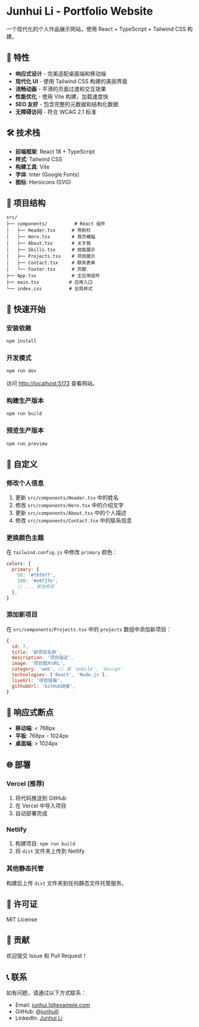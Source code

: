 # Junhui Li - Portfolio Website

一个现代化的个人作品展示网站，使用 React + TypeScript + Tailwind CSS 构建。

## 🚀 特性

- **响应式设计** - 完美适配桌面端和移动端
- **现代化 UI** - 使用 Tailwind CSS 构建的美丽界面
- **流畅动画** - 平滑的页面过渡和交互效果
- **性能优化** - 使用 Vite 构建，加载速度快
- **SEO 友好** - 包含完整的元数据和结构化数据
- **无障碍访问** - 符合 WCAG 2.1 标准

## 🛠️ 技术栈

- **前端框架**: React 18 + TypeScript
- **样式**: Tailwind CSS
- **构建工具**: Vite
- **字体**: Inter (Google Fonts)
- **图标**: Heroicons (SVG)

## 📁 项目结构

```
src/
├── components/          # React 组件
│   ├── Header.tsx      # 导航栏
│   ├── Hero.tsx        # 首页横幅
│   ├── About.tsx       # 关于我
│   ├── Skills.tsx      # 技能展示
│   ├── Projects.tsx    # 项目展示
│   ├── Contact.tsx     # 联系表单
│   └── Footer.tsx      # 页脚
├── App.tsx             # 主应用组件
├── main.tsx           # 应用入口
└── index.css          # 全局样式
```

## 🚀 快速开始

### 安装依赖

```bash
npm install
```

### 开发模式

```bash
npm run dev
```

访问 [http://localhost:5173](http://localhost:5173) 查看网站。

### 构建生产版本

```bash
npm run build
```

### 预览生产版本

```bash
npm run preview
```

## 🎨 自定义

### 修改个人信息

1. 更新 `src/components/Header.tsx` 中的姓名
2. 修改 `src/components/Hero.tsx` 中的介绍文字
3. 更新 `src/components/About.tsx` 中的个人描述
4. 修改 `src/components/Contact.tsx` 中的联系信息

### 更换颜色主题

在 `tailwind.config.js` 中修改 `primary` 颜色：

```javascript
colors: {
  primary: {
    50: '#f0f9ff',
    100: '#e0f2fe',
    // ... 其他色阶
  },
}
```

### 添加新项目

在 `src/components/Projects.tsx` 中的 `projects` 数组中添加新项目：

```javascript
{
  id: 7,
  title: '新项目名称',
  description: '项目描述',
  image: '项目图片URL',
  category: 'web', // 或 'mobile', 'design'
  technologies: ['React', 'Node.js'],
  liveUrl: '项目链接',
  githubUrl: 'GitHub链接',
}
```

## 📱 响应式断点

- **移动端**: < 768px
- **平板**: 768px - 1024px
- **桌面端**: > 1024px

## 🌐 部署

### Vercel (推荐)

1. 将代码推送到 GitHub
2. 在 Vercel 中导入项目
3. 自动部署完成

### Netlify

1. 构建项目: `npm run build`
2. 将 `dist` 文件夹上传到 Netlify

### 其他静态托管

构建后上传 `dist` 文件夹到任何静态文件托管服务。

## 📄 许可证

MIT License

## 🤝 贡献

欢迎提交 Issue 和 Pull Request！

## 📞 联系

如有问题，请通过以下方式联系：

- Email: junhui.li@example.com
- GitHub: [@junhuili](https://github.com/junhuili)
- LinkedIn: [Junhui Li](https://linkedin.com/in/junhuili)
